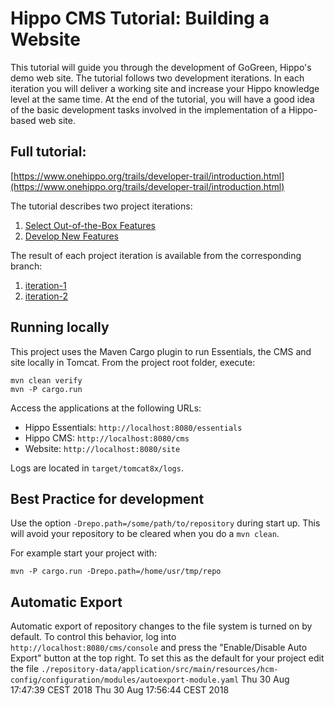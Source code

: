 # Hippo CMS Tutorial: Building a Website

This tutorial will guide you through the development of GoGreen, Hippo's demo
web site. The tutorial follows two development iterations. In each iteration
you will deliver a working site and increase your Hippo knowledge level at the
same time. At the end of the tutorial, you will have a good idea of the basic
development tasks involved in the implementation of a Hippo-based web site.

## Full tutorial:
[https://www.onehippo.org/trails/developer-trail/introduction.html](https://www.onehippo.org/trails/developer-trail/introduction.html)

The tutorial describes two project iterations:

1. [Select Out-of-the-Box Features](https://www.onehippo.org/trails/developer-trail/configure-out-of-the-box-features/select-out-of-the-box-features.html)
2. [Develop New Features](https://www.onehippo.org/trails/developer-trail/develop-new-features/two-columns-page-configuration.html)

The result of each project iteration is available from the corresponding branch:

1. [iteration-1](https://github.com/onehippo/website-tutorial/tree/iteration-1)
2. [iteration-2](https://github.com/onehippo/website-tutorial/tree/iteration-2)

## Running locally

This project uses the Maven Cargo plugin to run Essentials, the CMS and site
locally in Tomcat.
From the project root folder, execute:

    mvn clean verify
    mvn -P cargo.run

Access the applications at the following URLs:

* Hippo Essentials: `http://localhost:8080/essentials`
* Hippo CMS: `http://localhost:8080/cms`
* Website: `http://localhost:8080/site`

Logs are located in `target/tomcat8x/logs`.

## Best Practice for development

Use the option `-Drepo.path=/some/path/to/repository` during start up. This
will avoid your repository to be cleared when you do a `mvn clean`.

For example start your project with:

    mvn -P cargo.run -Drepo.path=/home/usr/tmp/repo
    
## Automatic Export

Automatic export of repository changes to the file system is turned on by
default. To control this behavior, log into `http://localhost:8080/cms/console`
and press the "Enable/Disable Auto Export" button at the top right. To set this
as the default for your project edit the file
`./repository-data/application/src/main/resources/hcm-config/configuration/modules/autoexport-module.yaml`
Thu 30 Aug 17:47:39 CEST 2018
Thu 30 Aug 17:56:44 CEST 2018
